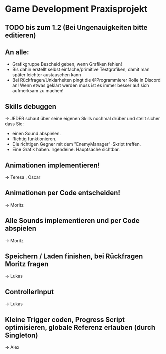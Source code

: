 # Game Development Praxisprojekt

## TODO bis zum 1.2 (Bei Ungenauigkeiten bitte editieren)
## An alle: 
- Grafikgruppe Bescheid geben, wenn Grafiken fehlen!
- Bis dahin erstellt selbst einfache/primitive Testgrafiken, damit man später leichter austauschen kann
- Bei Rückfragen/Unklarheiten pingt die @Programmierer Rolle in Discord an! Wenn etwas geklärt werden muss ist es immer besser auf sich aufmerksam zu machen!

## Skills debuggen
-> JEDER schaut über seine eigenen Skills nochmal drüber und stellt sicher dass Sie:
- einen Sound abspielen.
- Richtig funktionieren.
- Die richtigen Gegner mit dem "EnemyManager"-Skript treffen.
- Eine Grafik haben. Irgendeine. Hauptsache sichtbar.

## Animationen implementieren!			
-> Teresa , Oscar

## Animationen per Code entscheiden!
-> Moritz

## Alle Sounds implementieren und per Code abspielen
-> Moritz

## Speichern / Laden finishen, bei Rückfragen Moritz fragen
-> Lukas

## ControllerInput
-> Lukas

## Kleine Trigger coden, Progress Script optimisieren, globale Referenz erlauben (durch Singleton)
-> Alex
